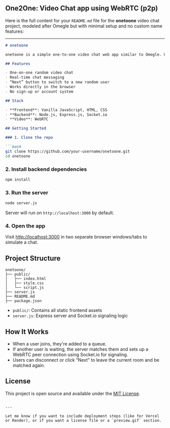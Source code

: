 ## One2One: Video Chat app using WebRTC (p2p)
Here is the full content for your `README.md` file for the **onetoone** video chat project, modeled after Omegle but with minimal setup and no custom name features:

---

````markdown
# onetoone

onetoone is a simple one-to-one video chat web app similar to Omegle. Users are randomly matched with strangers for real-time video calls and messaging. Built using WebRTC, Socket.io, and Express.js.

## Features

- One-on-one random video chat
- Real-time chat messaging
- “Next” button to switch to a new random user
- Works directly in the browser
- No sign-up or account system

## Stack

- **Frontend**: Vanilla JavaScript, HTML, CSS
- **Backend**: Node.js, Express.js, Socket.io
- **Video**: WebRTC

## Getting Started

### 1. Clone the repo

```bash
git clone https://github.com/your-username/onetoone.git
cd onetoone
````

### 2. Install backend dependencies

```bash
npm install
```

### 3. Run the server

```bash
node server.js
```

Server will run on `http://localhost:3000` by default.

### 4. Open the app

Visit [http://localhost:3000](http://localhost:3000) in two separate browser windows/tabs to simulate a chat.

## Project Structure

```
onetoone/
├── public/
│   ├── index.html
│   ├── style.css
│   └── script.js
├── server.js
├── README.md
├── package.json
```

* `public/`: Contains all static frontend assets
* `server.js`: Express server and Socket.io signaling logic

## How It Works

* When a user joins, they're added to a queue.
* If another user is waiting, the server matches them and sets up a WebRTC peer connection using Socket.io for signaling.
* Users can disconnect or click “Next” to leave the current room and be matched again.

## License

This project is open source and available under the [MIT License](LICENSE).

```

---

Let me know if you want to include deployment steps (like for Vercel or Render), or if you want a license file or a `preview.gif` section.
```
